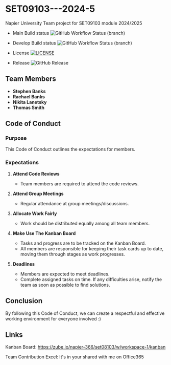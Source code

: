 # SET09103---2024-5
Napier University Team project for SET09103 module 2024/2025

* Main Build status ![GitHub Workflow Status (branch)](https://img.shields.io/github/actions/workflow/status/NikitaEdin/SET09103_2024-5/.github/workflows/main.yml?branch=main)

* Develop Build status ![GitHub Workflow Status (branch)](https://img.shields.io/github/actions/workflow/status/NikitaEdin/SET09103_2024-5/.github/workflows/main.yml?branch=develop)

* License [![LICENSE](https://img.shields.io/github/license/NikitaEdin/sem.svg?style=flat-square)](https://github.com/NikitaEdin/SET09103_2024-5/blob/main/LICENSE)

* Release  ![GitHub Release](https://img.shields.io/github/v/release/NikitaEdin/SET09103_2024-5)

## Team Members
- **Stephen Banks**
- **Rachael Banks**
- **Nikita Lanetsky**
- **Thomas Smith**

## Code of Conduct
### Purpose
This Code of Conduct outlines the expectations for members.

### Expectations

1. **Attend Code Reviews**
   - Team members are required to attend the code reviews.

2. **Attend Group Meetings**
   - Regular attendance at group meetings/discussions.

3. **Allocate Work Fairly**
   - Work should be distributed equally among all team members. 

4. **Make Use The Kanban Board**
   - Tasks and progress are to be tracked on the Kanban Board.
   - All members are responsible for keeping their task cards up to date, moving them through stages as work progresses.
     
5. **Deadlines**
   - Members are expected to meet deadlines.
   - Complete assigned tasks on time. If any difficulties arise, notify the team as soon as possible to find solutions.

## Conclusion
By following this Code of Conduct, we can create a respectful and effective working environment for everyone involved :)

## Links
Kanban Board: https://zube.io/napier-366/set08103/w/workspace-1/kanban

Team Contribution Excel: It's in your shared with me on Office365
